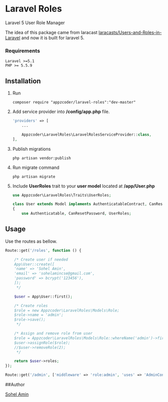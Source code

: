 # Laravel Roles
Laravel 5 User Role Manager

The idea of this package came from laracast [laracasts/Users-and-Roles-in-Laravel](https://github.com/laracasts/Users-and-Roles-in-Laravel) and now it is built for laravel 5.

### Requirements
    Laravel >=5.1
    PHP >= 5.5.9 
    
## Installation

1. Run 
    ```
    composer require "appzcoder/laravel-roles":"dev-master"
    ```
    
2. Add service provider into **/config/app.php** file.
    ```php
    'providers' => [
        ...
    
        Appzcoder\LaravelRoles\LaravelRolesServiceProvider::class,
    ],
    ```

4. Publish migrations
    ```
    php artisan vendor:publish
    ```

4. Run migrate command
    ```
    php artisan migrate
    ```
    
5. Include **UserRoles** trait to your **user model** located at **/app/User.php**
    ```php
    use Appzcoder\LaravelRoles\Traits\UserRoles;
    
    class User extends Model implements AuthenticatableContract, CanResetPasswordContract
    {
        use Authenticatable, CanResetPassword, UserRoles;
    ```

## Usage

Use the routes as bellow.

```php
Route::get('/roles', function () {

    /* Create user if needed
    App\User::create([
    'name' => 'Sohel Amin',
    'email' => 'sohelamincse@gmail.com',
    'password' => bcrypt('123456'),
    ]);
     */

    $user = App\User::first();

    /* Create roles
    $role = new Appzcoder\LaravelRoles\Models\Role;
    $role->name = 'admin';
    $role->save();
     */

    /* Assign and remove role from user
    $role = Appzcoder\LaravelRoles\Models\Role::whereName('admin')->first();
    $user->assignRole($role);
    //$user->removeRole(2);
     */

    return $user->roles;
});

Route::get('/admin', ['middleware' => 'role:admin', 'uses' => 'AdminController@index']);
```

##Author

<a href="http://www.sohelamin.com">Sohel Amin</a>
